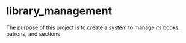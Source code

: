 # library_management
The purpose of this project is to create a system to manage its books, patrons, and sections
